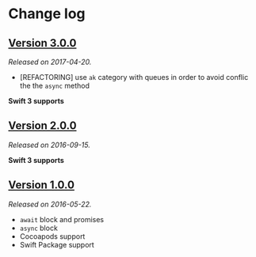 # Change log

## [Version 3.0.0](https://github.com/yannickl/AwaitKit/releases/tag/3.0.0)
*Released on 2017-04-20.*

- [REFACTORING] use `ak` category with queues in order to avoid conflic the the `async` method

**Swift 3 supports**

## [Version 2.0.0](https://github.com/yannickl/AwaitKit/releases/tag/2.0.0)
*Released on 2016-09-15.*

**Swift 3 supports**

## [Version 1.0.0](https://github.com/yannickl/AwaitKit/releases/tag/1.0.0)
*Released on 2016-05-22.*

- `await` block and promises
- `async` block
- Cocoapods support
- Swift Package support
